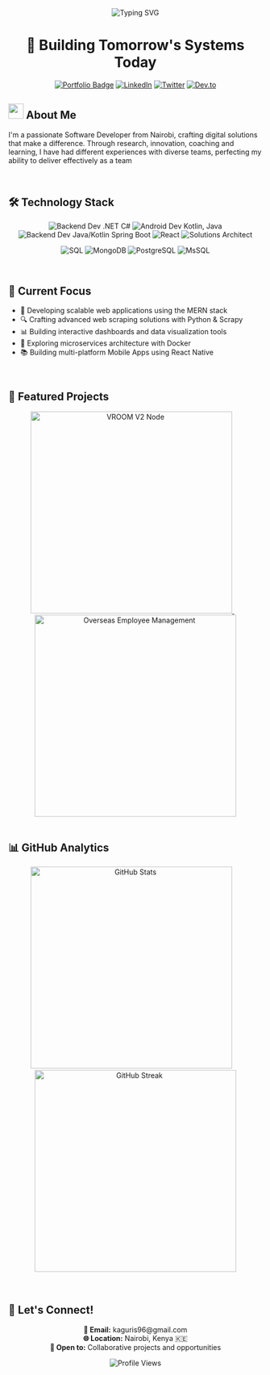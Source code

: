 <div align="center">
  <img src="https://readme-typing-svg.demolab.com?font=Fira+Code&size=32&duration=2800&pause=2000&color=A9FEF7&center=true&vCenter=true&width=940&lines=Hey+there%2C+I'm+Stephen+Kaguri+%F0%9F%91%8B;Full-Stack+Developer+and+Software+Engineer;Building+Innovative+Solutions+from+Nairobi%2C+Kenya" alt="Typing SVG" />
</div>

<h1 align="center">🚀 Building Tomorrow's Systems Today</h1>

<div align="center">
  
  [![Portfolio Badge](https://img.shields.io/badge/Portfolio-255E63?style=for-the-badge&logo=About.me&logoColor=white)](https://your-portfolio-url)
  [![LinkedIn](https://img.shields.io/badge/LinkedIn-0077B5?style=for-the-badge&logo=linkedin&logoColor=white)](https://www.linkedin.com/in/emunyite)
  [![Twitter](https://img.shields.io/badge/Twitter-1DA1F2?style=for-the-badge&logo=twitter&logoColor=white)](https://twitter.com/emunyite)
  [![Dev.to](https://img.shields.io/badge/dev.to-0A0A0A?style=for-the-badge&logo=devdotto&logoColor=white)](https://dev.to/munyite001)
  
</div>

## <img width="30" src="https://raw.githubusercontent.com/MartinHeinz/MartinHeinz/master/wave.gif"> About Me

I'm a passionate Software Developer from Nairobi, crafting digital solutions that make a difference. Through research, innovation, coaching and learning, I have had different experiences with diverse teams, perfecting my ability to deliver effectively as a team

<br/>

## 🛠️ Technology Stack

<div align="center">
  
  ![Backend Dev .NET C#](https://img.shields.io/badge/.NET_C%23-512BD4?style=for-the-badge&logo=dotnet&logoColor=white)
  ![Android Dev Kotlin, Java](https://img.shields.io/badge/Android_Kotlin_Java-3DDC84?style=for-the-badge&logo=android&logoColor=white)
  ![Backend Dev Java/Kotlin Spring Boot](https://img.shields.io/badge/Spring_Boot-6DB33F?style=for-the-badge&logo=springboot&logoColor=white)
  ![React](https://img.shields.io/badge/React-20232A?style=for-the-badge&logo=react&logoColor=61DAFB)
  ![Solutions Architect](https://img.shields.io/badge/AWS_Solutions_Architect-232F3E?style=for-the-badge&logo=amazon-aws&logoColor=white)
  
  ![SQL](https://img.shields.io/badge/SQL-CC2927?style=for-the-badge&logo=microsoft-sql-server&logoColor=white)
  ![MongoDB](https://img.shields.io/badge/MongoDB-4EA94B?style=for-the-badge&logo=mongodb&logoColor=white)
  ![PostgreSQL](https://img.shields.io/badge/PostgreSQL-316192?style=for-the-badge&logo=postgresql&logoColor=white)
  ![MsSQL](https://img.shields.io/badge/Microsoft_SQL_Server-CC2927?style=for-the-badge&logo=microsoft-sql-server&logoColor=white)
  
</div>

<br/>

## 🎯 Current Focus

- 🌟 Developing scalable web applications using the MERN stack
- 🔍 Crafting advanced web scraping solutions with Python & Scrapy
- 📊 Building interactive dashboards and data visualization tools
- 🚀 Exploring microservices architecture with Docker
- 📚 Building multi-platform Mobile Apps using React Native

<br/>

## 💼 Featured Projects

<div align="center">
  <a href="https://github.com/munyite001/VROOM-V2-NODE">
    <img src="https://github-readme-stats.vercel.app/api/pin/?username=stevohstine&repo=VROOM-V2-NODE&theme=tokyonight" alt="VROOM V2 Node" width="400">
  </a>
  &nbsp;&nbsp;&nbsp;
  <a href="https://github.com/munyite001/OVERSEAS-EMPLOYEE-TRACKING-AND-MANAGEMENT-SYSTEM">
    <img src="https://github-readme-stats.vercel.app/api/pin/?username=stevohstine&repo=OVERSEAS-EMPLOYEE-TRACKING-AND-MANAGEMENT-SYSTEM&theme=tokyonight" alt="Overseas Employee Management" width="400">
  </a>
</div>

<br/>

## 📊 GitHub Analytics

<div align="center">
  <img src="https://github-readme-stats.vercel.app/api?username=stevohstine&show_icons=true&theme=tokyonight" alt="GitHub Stats" width="400">
  &nbsp;&nbsp;&nbsp;
  <img src="https://github-readme-streak-stats-eight.vercel.app/?user=stevohstine&theme=react" alt="GitHub Streak" width="400">
  
  <br/>
  <br/>
 
</div>

<br/>

## 🤝 Let's Connect!

<div align="center">
  <p>
    <strong>📧 Email:</strong> kaguris96@gmail.com<br/>
    <strong>🌐 Location:</strong> Nairobi, Kenya 🇰🇪<br/>
    <strong>💼 Open to:</strong> Collaborative projects and opportunities
  </p>

  <p>
    <img src="https://komarev.com/ghpvc/?username=munyite001&color=blueviolet" alt="Profile Views">
  </p>
</div>
